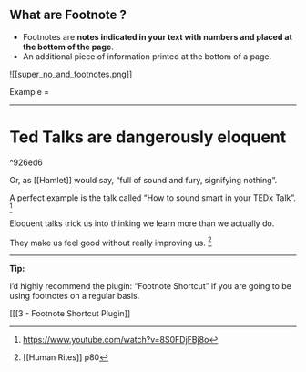 ## What are Footnote ?

- Footnotes are **notes indicated in your text with numbers and placed at the bottom of the page**.
- An additional piece of information printed at the bottom of a page.

![[super_no_and_footnotes.png]]


Example =

---
# Ted Talks are dangerously eloquent

^926ed6

Or, as [[Hamlet]] would say, “full of sound and fury, signifying nothing”.

A perfect example is the talk called “How to sound smart in your TEDx Talk”. [^2]

Eloquent talks trick us into thinking we learn more than we actually do.

They make us feel good without really improving us. [^1]

[^1]: [[Human Rites]] p80

[^2]: https://www.youtube.com/watch?v=8S0FDjFBj8o

---


**Tip:** 

I’d highly recommend the plugin: “Footnote Shortcut” if you are going to be using
footnotes on a regular basis.

[[[3 - Footnote Shortcut Plugin]]
